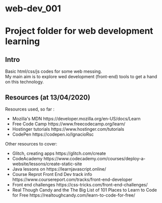 # web-dev_001
<h1>Project folder for web development learning</h1>

<h2> Intro </h2>
<p>
Basic html/css/js codes for some web messing.
<br>
My main aim is to explore wed development (front-end) tools to get a hand on this technology.</p>

<h2> Resources (at 13/04/2020)</h2>
<p> 
 Resources used, so far :
<ul>
<li>Mozilla's MDN https://developer.mozilla.org/en-US/docs/Learn</li>
<li>Free Code Camp https://www.freecodecamp.org/learn/</li> 
<li>Hostinger tutorials https://www.hostinger.com/tutorials </li>
<li>CodePen https://codepen.io/IgnacioRsc</li>
 </ul>
 
 Other resources to cover:
 <ul>
  
  <li>Glitch, creating apps https://glitch.com/create</li>
  <li>CodeAcademy https://www.codecademy.com/courses/deploy-a-website/lessons/create-static-site</li>
  <li> Java lessons on https://learnjavascript.online/ </li>
  <li>Course Reprot Front End Dev track info https://www.coursereport.com/tracks/front-end-developer</li>
  <li>Front end challenges https://css-tricks.com/front-end-challenges/</li>
  <li>Real Though Candy and the The Big List of 101 Places to Learn to Code for Free https://realtoughcandy.com/learn-to-code-for-free/</li>
  </ul>
 
</p>
